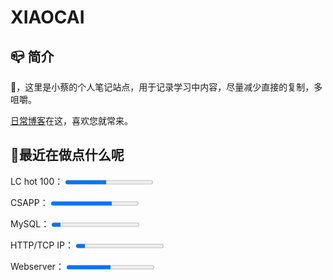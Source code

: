 # XIAOCAI

## 📪 简介

👋，这里是小蔡的个人笔记站点，用于记录学习中内容，尽量减少直接的复制，多咀嚼。

[日常博客](https://shixiaocaia.fun/)在这，喜欢您就常来。

## 🍳最近在做点什么呢

<p>
    <label for="file">LC hot 100：</label>
    <progress max="100" value="47"></progress>
</p>
<p>
    <label for="file">CSAPP：</label>
    <progress max="43" value="30"></progress>
</p>
<p>
    <label for="file">MySQL：</label>
    <progress max="100" value="10"></progress>
</p>
<p>
    <label for="file">HTTP/TCP IP：</label>
    <progress max="100" value="10"></progress>
</p>
<p>
    <label for="file">Webserver：</label>
    <progress max="100" value="50"></progress>
</p>
